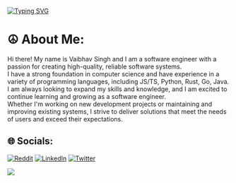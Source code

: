 
[![Typing SVG](https://readme-typing-svg.demolab.com?font=Fira+Code&pause=1000&color=A052F7&width=435&lines=Hello+world!+;%F0%9F%A7%91%F0%9F%8F%BB%E2%80%8D%F0%9F%92%BB+%F0%9F%9B%A0+%F0%9F%92%A3+%F0%9F%96%A5+)](https://git.io/typing-svg)

# ☮ About Me:

Hi there! My name is Vaibhav Singh and I am a software engineer with a passion for creating high-quality, reliable software systems. <br/> 
I have a strong foundation in computer science and have experience in a variety of programming languages, including JS/TS, Python, Rust, Go, Java. <br/> 
I am always looking to expand my skills and knowledge, and I am excited to continue learning and growing as a software engineer. <br /> Whether I'm working on new development projects or maintaining and improving existing systems, I strive to deliver solutions that meet the needs of users and exceed their expectations. <br/>

## 🌐 Socials:

[![Reddit](https://img.shields.io/badge/Reddit-%23FF4500.svg?logo=Reddit&logoColor=white)](https://reddit.com/user/ramchaik)
[![LinkedIn](https://img.shields.io/badge/LinkedIn-%230077B5.svg?logo=linkedin&logoColor=white)](https://linkedin.com/in/ramchaik) 
[![Twitter](https://img.shields.io/badge/Twitter-%231DA1F2.svg?logo=Twitter&logoColor=white)](https://twitter.com/vsramchaik)


![](https://quotes-github-readme.vercel.app/api?type=horizontal&theme=radical)
